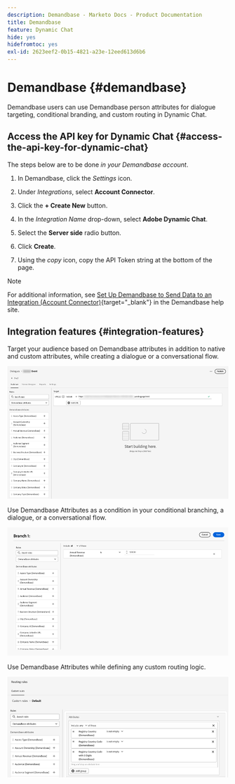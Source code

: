 ```yaml
---
description: Demandbase - Marketo Docs - Product Documentation
title: Demandbase
feature: Dynamic Chat
hide: yes
hidefromtoc: yes
exl-id: 2623eef2-0b15-4821-a23e-12eed613d6b6
---
```

# Demandbase {#demandbase}

Demandbase users can use Demandbase person attributes for dialogue targeting, conditional branding, and custom routing in Dynamic Chat.

## Access the API key for Dynamic Chat {#access-the-api-key-for-dynamic-chat}

The steps below are to be done _in your Demandbase account_.

1. In Demandbase, click the _Settings_ icon. 

1. Under _Integrations_, select **Account Connector**.

1. Click the **+ Create New** button.

1. In the _Integration Name_ drop-down, select **Adobe Dynamic Chat**.

1. Select the **Server side** radio button.

1. Click **Create**.

1. Using the _copy_ icon, copy the API Token string at the bottom of the page.

>[!NOTE]
>
>For additional information, see [Set Up Demandbase to Send Data to an Integration (Account Connector)](https://support.demandbase.com/hc/en-us/articles/360057169531-Set-Up-Demandbase-to-Send-Data-to-an-Integration-Account-Connector){target="_blank"} in the Demandbase help site.

## Integration features {#integration-features}

Target your audience based on Demandbase attributes in addition to native and custom attributes, while creating a dialogue or a conversational flow.

   ![](assets/demandbase-1.png)

Use Demandbase Attributes as a condition in your conditional branching, a dialogue, or a conversational flow.

   ![](assets/demandbase-2.png)

Use Demandbase Attributes while defining any custom routing logic.

   ![](assets/demandbase-3.png)
